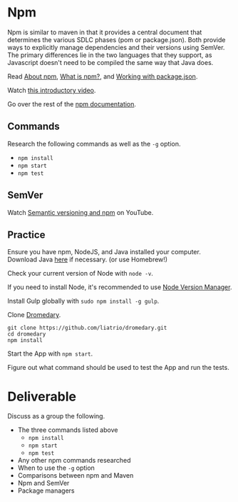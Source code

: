 # Npm

Npm is similar to maven in that it provides a central document that determines the various SDLC phases (pom or package.json). Both provide ways to explicitly manage dependencies and their versions using SemVer. The primary differences lie in the two languages that they support, as Javascript doesn't need to be compiled the same way that Java does.

Read [About npm](https://www.npmjs.com/about), [What is npm?](https://docs.npmjs.com/getting-started/what-is-npm), and [Working with package.json](https://docs.npmjs.com/getting-started/using-a-package.json).

Watch [this introductory video](https://www.youtube.com/watch?v=x03fjb2VlGY).

Go over the rest of the [npm documentation](https://docs.npmjs.com).

## Commands

Research the following commands as well as the `-g` option.
 - `npm install`
 - `npm start`
 - `npm test`

## SemVer

Watch [Semantic versioning and npm](https://www.youtube.com/watch?v=kK4Meix58R4) on YouTube.

## Practice
Ensure you have npm, NodeJS, and Java installed your computer. Download Java [here](https://java.com/en/download/) if necessary. (or use Homebrew!)

Check your current version of Node with `node -v`.

If you need to install Node, it's recommended to use [Node Version Manager](https://github.com/creationix/nvm/blob/master/README.md).

Install Gulp globally with `sudo npm install -g gulp`.

Clone [Dromedary](https://github.com/liatrio/dromedary.git).
```
git clone https://github.com/liatrio/dromedary.git
cd dromedary
npm install
```

Start the App with `npm start`.

Figure out what command should be used to test the App and run the tests.

# Deliverable

Discuss as a group the following.
 - The three commands listed above
   - `npm install`
   - `npm start`
   - `npm test`
 - Any other npm commands researched
 - When to use the `-g` option
 - Comparisons between npm and Maven
 - Npm and SemVer
 - Package managers

